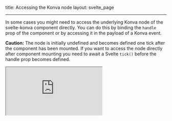 title: Accessing the Konva node
layout: svelte_page

---

In some cases you might need to access the underlying Konva node of the svelte-konva component directly. You can do this by binding the `handle` prop of the component or by accessing it in the payload of a Konva event.

**Caution:** The node is initially undefined and becomes defined one tick after the component has been mounted. If you want to access the node directly after component mounting you need to await a Svelte `tick()` before the handle prop becomes defined. 

<iframe 
  src="https://codesandbox.io/p/sandbox/github/konvajs/site/tree/master/svelte-demos/konva_node?file=/src/App.svelte" 
  style={{
    width: "100%",
    height: "800px",
    border: 0,
    borderRadius: "4px",
    overflow: "hidden"
  }}
  sandbox="allow-modals allow-forms allow-popups allow-scripts allow-same-origin"
/>

